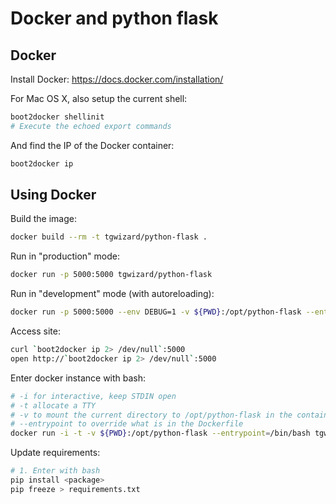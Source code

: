 # Docker and python flask

## Docker

Install Docker: https://docs.docker.com/installation/

For Mac OS X, also setup the current shell:

```bash
boot2docker shellinit
# Execute the echoed export commands
```

And find the IP of the Docker container:

```bash
boot2docker ip
```


## Using Docker


Build the image:

```bash
docker build --rm -t tgwizard/python-flask .
```

Run in "production" mode:

```bash
docker run -p 5000:5000 tgwizard/python-flask
```

Run in "development" mode (with autoreloading):

```bash
docker run -p 5000:5000 --env DEBUG=1 -v ${PWD}:/opt/python-flask --entrypoint=python tgwizard/python-flask server.py
```

Access site:

```bash
curl `boot2docker ip 2> /dev/null`:5000
open http://`boot2docker ip 2> /dev/null`:5000
```

Enter docker instance with bash:

```bash
# -i for interactive, keep STDIN open
# -t allocate a TTY
# -v to mount the current directory to /opt/python-flask in the container
# --entrypoint to override what is in the Dockerfile
docker run -i -t -v ${PWD}:/opt/python-flask --entrypoint=/bin/bash tgwizard/python-flask
```

Update requirements:

```bash
# 1. Enter with bash
pip install <package>
pip freeze > requirements.txt
```
